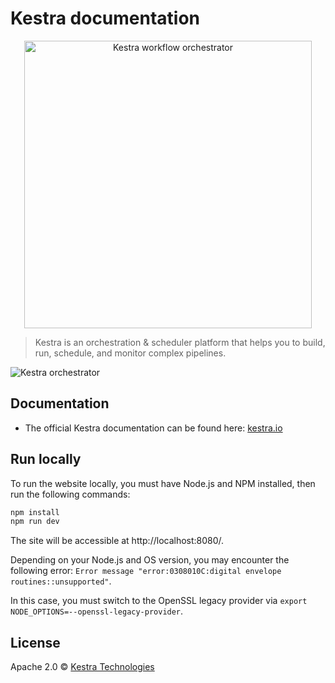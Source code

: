 # Kestra documentation

<p align="center">
  <img width="460" src="https://kestra.io/logo-white.svg"  alt="Kestra workflow orchestrator" />
</p>


> Kestra is an orchestration & scheduler platform that helps you to build, run, schedule, and monitor complex pipelines.

![Kestra orchestrator](https://kestra.io/ui.gif)


## Documentation
* The official Kestra documentation can be found here: [kestra.io](https://kestra.io)


## Run locally

To run the website locally, you must have Node.js and NPM installed, then run the following commands:

```bash
npm install
npm run dev
```

The site will be accessible at http://localhost:8080/.

Depending on your Node.js and OS version, you may encounter the following error: `Error message "error:0308010C:digital envelope routines::unsupported"`.

In this case, you must switch to the OpenSSL legacy provider via `export NODE_OPTIONS=--openssl-legacy-provider`.


## License
Apache 2.0 © [Kestra Technologies](https://kestra.io)